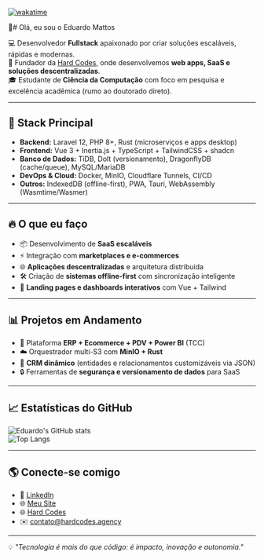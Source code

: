  [![wakatime](https://wakatime.com/badge/user/018ceb3f-a108-4403-97d2-2779dad0f410.svg)](https://wakatime.com/@018ceb3f-a108-4403-97d2-2779dad0f410)
 
 👋# Olá, eu sou o Eduardo Mattos

💻 Desenvolvedor **Fullstack** apaixonado por criar soluções escaláveis, rápidas e modernas.  
🚀 Fundador da [Hard Codes](https://hardcodes.agency/), onde desenvolvemos **web apps, SaaS e soluções descentralizadas**.  
🎓 Estudante de **Ciência da Computação** com foco em pesquisa e excelência acadêmica (rumo ao doutorado direto).  

---

## 🚀 Stack Principal
- **Backend:** Laravel 12, PHP 8+, Rust (microserviços e apps desktop)
- **Frontend:** Vue 3 + Inertia.js + TypeScript + TailwindCSS + shadcn
- **Banco de Dados:** TiDB, Dolt (versionamento), DragonflyDB (cache/queue), MySQL/MariaDB
- **DevOps & Cloud:** Docker, MinIO, Cloudflare Tunnels, CI/CD
- **Outros:** IndexedDB (offline-first), PWA, Tauri, WebAssembly (Wasmtime/Wasmer)

---

## 🔥 O que eu faço
- 📦 Desenvolvimento de **SaaS escaláveis**  
- ⚡ Integração com **marketplaces e e-commerces**  
- 🌐 **Aplicações descentralizadas** e arquitetura distribuída  
- 🛠️ Criação de **sistemas offline-first** com sincronização inteligente  
- 🎨 **Landing pages e dashboards interativos** com Vue + Tailwind  

---

## 📊 Projetos em Andamento
- 🛒 Plataforma **ERP + Ecommerce + PDV + Power BI** (TCC)  
- ☁️ Orquestrador multi-S3 com **MinIO + Rust**  
- 🧩 **CRM dinâmico** (entidades e relacionamentos customizáveis via JSON)  
- 🔒 Ferramentas de **segurança e versionamento de dados** para SaaS  

---

## 📈 Estatísticas do GitHub
![Eduardo's GitHub stats](https://github-readme-stats.vercel.app/api?username=superduzao777&show_icons=true&theme=radical)  
![Top Langs](https://github-readme-stats.vercel.app/api/top-langs/?username=superduzao777&layout=compact&theme=radical)

---

## 🌎 Conecte-se comigo
- 🔗 [LinkedIn]([https://linkedin.com/in/SEU-LINKEDIN](https://www.linkedin.com/in/eduardo-mattos-full-stack/))
- 🌐 [Meu Site](https://eduardomattos.dev/) 
- 🌐 [Hard Codes](https://hardcodes.agency/)  
- ✉️ contato@hardcodes.agency  

---

💡 *"Tecnologia é mais do que código: é impacto, inovação e autonomia."*
